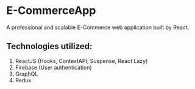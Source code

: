 # E-CommerceApp
A professional and scalable E-Commerce web application built by React.

## Technologies utilized:
1. ReactJS (Hooks, ContextAPI, Suspense, React Lazy)
2. Firebase (User authentication)
3. GraphQL
4. Redux

